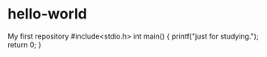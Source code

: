 # hello-world
My first repository
#include<stdio.h>
int main()
{
printf("just for studying.");
return 0;
}
